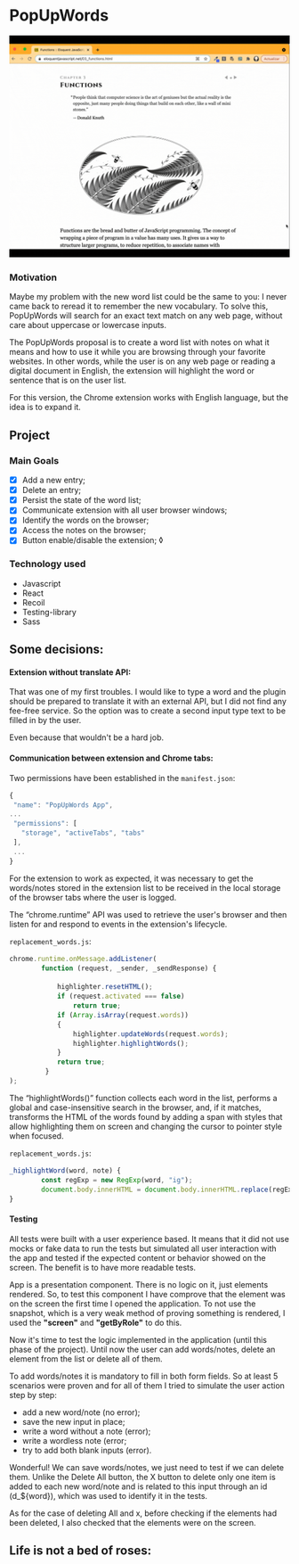 # PopUpWords

<img src="./Demo-v1.gif" width='600px' />

### Motivation
Maybe my problem with the new word list could be the same to you: I never came back to reread it to remember the new vocabulary. To solve this, PopUpWords will search for an exact text match on any web page, without care about uppercase or lowercase inputs.

The PopUpWords  proposal is to create a word list with notes on what it means and how to use it while you are browsing through your favorite websites. In other words, while the user is on any web page or reading a digital document in English, the extension will highlight the word or sentence that is on the user list. 

For this version, the Chrome extension works with English language, but the idea is to expand it. 

## Project

### Main Goals
- [x] Add a new entry;
- [x] Delete an entry;
- [x] Persist the state of the word list;
- [x] Communicate extension with all user browser windows;
- [x] Identify the words on the browser;
- [x] Access the notes on  the browser;
- [x] Button enable/disable the extension;
◊
### Technology used
- Javascript
- React
- Recoil
- Testing-library
- Sass

## Some decisions:
#### Extension without translate API:

That was one of my first troubles. I would like to type a word and the plugin should be prepared to translate it with an external API, but I did not find any fee-free service. So the option was to create a second input type text to be filled in by the user. 

Even because that wouldn't be a hard job.

#### Communication between extension and Chrome tabs:
Two permissions have been established in the `manifest.json`:
```javascript
{
 "name": "PopUpWords App",
...
 "permissions": [
   "storage", "activeTabs", "tabs"
 ],
 ...
}
```
For the extension to work as expected, it was necessary to get the words/notes stored in the extension list to be received in the local storage of the browser tabs where the user is logged.

The “chrome.runtime” API was used to retrieve the user's browser and then listen for and respond to events in the extension's lifecycle.

`replacement_words.js`:
```javascript
chrome.runtime.onMessage.addListener(
        function (request, _sender, _sendResponse) {

            highlighter.resetHTML();
            if (request.activated === false)
                return true;
            if (Array.isArray(request.words))
            {
                highlighter.updateWords(request.words);
                highlighter.highlightWords();
            }
            return true;
         }
);
```

The “highlightWords()” function collects each word in the list, performs a global and case-insensitive search in the browser, and, if it matches, transforms the HTML of the words found by adding a span with styles that allow highlighting them on screen and changing the cursor to pointer style when focused.

`replacement_words.js`:
```javascript
_highlightWord(word, note) { 
        const regExp = new RegExp(word, "ig");
        document.body.innerHTML = document.body.innerHTML.replace(regExp, `<span style='background: yellow; cursor:pointer;' title='${note}'>$&</span>`)
}
```

#### Testing
All tests were built with a user experience based. It means that it did not use mocks or fake data to run the tests but simulated all user interaction with the app and tested if the expected content or behavior showed on the screen. The benefit is to have more readable tests.

App is a presentation component. There is no logic on it, just elements rendered. So, to test this component I have comprove that the element was on the screen the first time I opened the application. To not use the snapshot, which is a very weak method of proving something is rendered, I used the **"screen"** and **"getByRole"** to do this.

Now it's time to test the logic implemented in the application (until this phase of the project). Until now the user can add words/notes, delete an element from the list or delete all of them.

To add words/notes it is mandatory to fill in both form fields. So at least 5 scenarios were proven and for all of them I tried to simulate the user action step by step:
- add a new word/note (no error);
- save the new input in place;
- write a word without a note (error);
- write a wordless note (error;
- try to add both blank inputs (error).

Wonderful! We can save words/notes, we just need to test if we can delete them.
Unlike the Delete All button, the X button to delete only one item is added to each new word/note and is related to this input through an id (d_${word}), which was used to identify it in the tests.

As for the case of deleting All and x, before checking if the elements had been deleted, I also checked that the elements were on the screen.

## Life is not a bed of roses:
